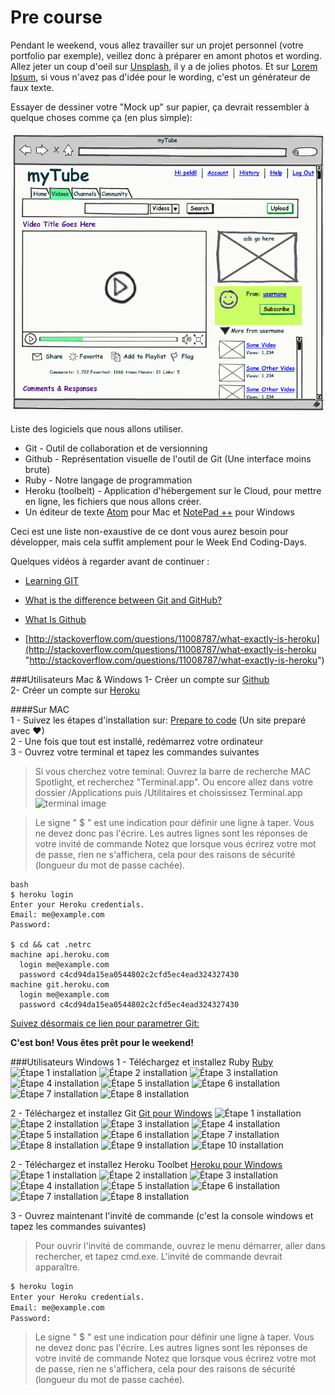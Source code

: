 Pre course
================

Pendant le weekend, vous allez travailler sur un projet personnel (votre portfolio par exemple), veillez donc à préparer en amont photos et wording.
Allez jeter un coup d'oeil sur [Unsplash](https://unsplash.com/ "Unsplash"), il y a de jolies photos.
Et sur [Lorem Ipsum](http://fr.lipsum.com/ "Lorem Ipsum"), si vous n'avez pas d'idée pour le wording, c'est un générateur de faux texte.

Essayer de dessiner votre "Mock up" sur papier, ça devrait ressembler à quelque choses comme ça (en plus simple):

![mockup image](https://raw.githubusercontent.com/makersacademy/taster2.0/master/assets/images/HTML%20Challenge/mockup%20example.gif)

Liste des logiciels que nous allons utiliser.

- Git - Outil de collaboration et de versionning
- Github - Représentation visuelle de l'outil de Git (Une interface moins brute)
- Ruby - Notre langage de programmation
- Heroku (toolbelt) - Application d'hébergement sur le Cloud, pour mettre en ligne, les fichiers que nous allons créer.
- Un éditeur de texte [Atom](https://atom.io/ "Atom.io") pour Mac et [NotePad ++](https://notepad-plus-plus.org/fr/ "NotePad ++") pour Windows

Ceci est une liste non-exaustive de ce dont vous aurez besoin pour développer, mais cela suffit amplement pour le Week End Coding-Days.

Quelques vidéos à regarder avant de continuer :
- [Learning GIT](https://www.youtube.com/watch?v=_Jmkvv_nKTE "Learning GIT")
- [What is the difference between Git and GitHub? ](https://www.youtube.com/watch?v=xKVlZ3wFVKA "What is the difference between Git and GitHub? ")
- [What Is Github ](https://www.youtube.com/watch?v=VUaBfYCmJls "What Is Github ")

- [http://stackoverflow.com/questions/11008787/what-exactly-is-heroku](http://stackoverflow.com/questions/11008787/what-exactly-is-heroku "http://stackoverflow.com/questions/11008787/what-exactly-is-heroku")

###Utilisateurs Mac & Windows
1- Créer un compte sur [Github](https://github.com/join "Github")                                            
2- Créer un compte sur [Heroku](https://signup.heroku.com/ "Heroku")



####Sur MAC                                                
1 - Suivez les étapes d'installation sur: [Prepare to code](http://preparetocode.io "prepare to code") (Un site preparé avec &#9829;)                                       
2 - Une fois que tout est installé, redémarrez votre ordinateur                                                           
3 - Ouvrez votre terminal et tapez les commandes suivantes           


>Si vous cherchez votre teminal: Ouvrez la barre de recherche MAC Spotlight, et recherchez "Terminal.app".
Ou encore allez dans votre dossier /Applications puis /Utilitaires et choississez Terminal.app
![terminal image](http://apple.blogovlow.com/files/2012/02/Terminal.png)

>Le signe " $ " est une indication pour définir une ligne à taper. Vous ne devez donc pas l'écrire. Les autres lignes sont les réponses de votre invité de commande
>Notez que lorsque vous écrirez votre mot de passe, rien ne s'affichera, cela pour des raisons de sécurité (longueur du mot de passe cachée).

```
bash
$ heroku login
Enter your Heroku credentials.
Email: me@example.com
Password:

$ cd && cat .netrc
machine api.heroku.com
  login me@example.com
  password c4cd94da15ea0544802c2cfd5ec4ead324327430
machine git.heroku.com
  login me@example.com
  password c4cd94da15ea0544802c2cfd5ec4ead324327430
```

[Suivez désormais ce lien pour parametrer Git:](https://help.github.com/articles/set-up-git/ "Set up Git")

**C'est bon! Vous êtes prêt pour le weekend!**


###Utilisateurs Windows
1 - Téléchargez et installez Ruby [Ruby](http://rubyinstaller.org/downloads/ "Ruby")
![Étape 1 installation](https://raw.githubusercontent.com/Coding-Days/coding-days/master/assets/images/Pre%20Course/ruby//1.jpg)
![Étape 2 installation](https://raw.githubusercontent.com/Coding-Days/coding-days/master/assets/images/Pre%20Course/ruby//2.jpg)
![Étape 3 installation](https://raw.githubusercontent.com/Coding-Days/coding-days/master/assets/images/Pre%20Course/ruby//3.jpg)
![Étape 4 installation](https://raw.githubusercontent.com/Coding-Days/coding-days/master/assets/images/Pre%20Course/ruby//4.jpg)
![Étape 5 installation](https://raw.githubusercontent.com/Coding-Days/coding-days/master/assets/images/Pre%20Course/ruby//5.jpg)
![Étape 6 installation](https://raw.githubusercontent.com/Coding-Days/coding-days/master/assets/images/Pre%20Course/ruby//6.jpg)
![Étape 7 installation](https://raw.githubusercontent.com/Coding-Days/coding-days/master/assets/images/Pre%20Course/ruby//7.jpg)
![Étape 8 installation](https://raw.githubusercontent.com/Coding-Days/coding-days/master/assets/images/Pre%20Course/ruby//8.jpg)

2 - Téléchargez et installez Git [Git pour Windows](https://git-for-windows.github.io/ "Git pour Windows")
![Étape 1 installation](https://raw.githubusercontent.com/Coding-Days/coding-days/master/assets/images/Pre%20Course/git//1.jpg)
![Étape 2 installation](https://raw.githubusercontent.com/Coding-Days/coding-days/master/assets/images/Pre%20Course/git//2.jpg)
![Étape 3 installation](https://raw.githubusercontent.com/Coding-Days/coding-days/master/assets/images/Pre%20Course/git//3.jpg)
![Étape 4 installation](https://raw.githubusercontent.com/Coding-Days/coding-days/master/assets/images/Pre%20Course/git//4.jpg)
![Étape 5 installation](https://raw.githubusercontent.com/Coding-Days/coding-days/master/assets/images/Pre%20Course/git//5.jpg)
![Étape 6 installation](https://raw.githubusercontent.com/Coding-Days/coding-days/master/assets/images/Pre%20Course/git//6.jpg)
![Étape 7 installation](https://raw.githubusercontent.com/Coding-Days/coding-days/master/assets/images/Pre%20Course/git//7.jpg)
![Étape 8 installation](https://raw.githubusercontent.com/Coding-Days/coding-days/master/assets/images/Pre%20Course/git//8.jpg)
![Étape 9 installation](https://raw.githubusercontent.com/Coding-Days/coding-days/master/assets/images/Pre%20Course/git//9.jpg)
![Étape 10 installation](https://raw.githubusercontent.com/Coding-Days/coding-days/master/assets/images/Pre%20Course/git//10.jpg)

2 - Téléchargez et installez Heroku Toolbet [Heroku pour Windows](https://toolbelt.heroku.com/windows "Heroku pour Windows")
![Étape 1 installation](https://raw.githubusercontent.com/Coding-Days/coding-days/master/assets/images/Pre%20Course/heroku//1.jpg)
![Étape 2 installation](https://raw.githubusercontent.com/Coding-Days/coding-days/master/assets/images/Pre%20Course/heroku//2.jpg)
![Étape 3 installation](https://raw.githubusercontent.com/Coding-Days/coding-days/master/assets/images/Pre%20Course/heroku//3.jpg)
![Étape 4 installation](https://raw.githubusercontent.com/Coding-Days/coding-days/master/assets/images/Pre%20Course/heroku//4.jpg)
![Étape 5 installation](https://raw.githubusercontent.com/Coding-Days/coding-days/master/assets/images/Pre%20Course/heroku//5.jpg)
![Étape 6 installation](https://raw.githubusercontent.com/Coding-Days/coding-days/master/assets/images/Pre%20Course/heroku//6.jpg)
![Étape 7 installation](https://raw.githubusercontent.com/Coding-Days/coding-days/master/assets/images/Pre%20Course/heroku//7.jpg)
![Étape 8 installation](https://raw.githubusercontent.com/Coding-Days/coding-days/master/assets/images/Pre%20Course/heroku//8.jpg)

3 - Ouvrez maintenant l'invité de commande (c'est la console windows et tapez les commandes suivantes)
>Pour ouvrir l'invité de commande, ouvrez le menu démarrer, aller dans rechercher, et tapez cmd.exe.
>L'invité de commande devrait apparaître.


```bash
$ heroku login
Enter your Heroku credentials.
Email: me@example.com
Password:
```

>Le signe " $ " est une indication pour définir une ligne à taper. Vous ne devez donc pas l'écrire. Les autres lignes sont les réponses de votre invité de commande
>Notez que lorsque vous écrirez votre mot de passe, rien ne s'affichera, cela pour des raisons de sécurité (longueur du mot de passe cachée).

